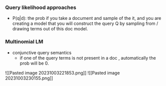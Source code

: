 ### Query likelihood approaches
- P(q|d): the prob if you take a document and sample of the it, and you are creating a model that you will construct the query Q by sampling from / drawing terms out of this doc model.

### Multinomial LM
- conjunctive query semantics
	- if one of the query terms is not present in a doc , automatically the prob will be 0.

![[Pasted image 20231003221853.png]]
![[Pasted image 20231003230155.png]]